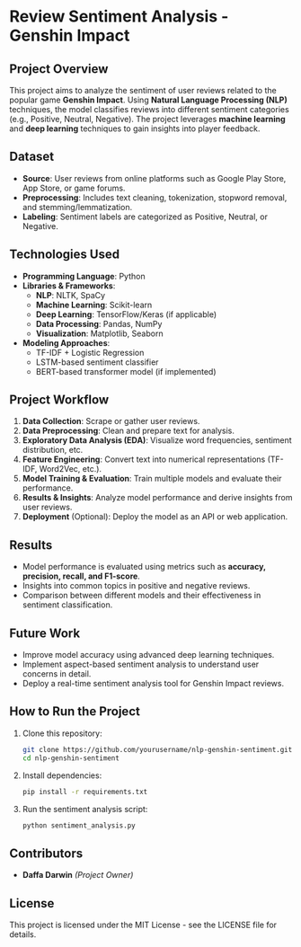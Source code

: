 # Review Sentiment Analysis - Genshin Impact

## Project Overview
This project aims to analyze the sentiment of user reviews related to the popular game **Genshin Impact**. Using **Natural Language Processing (NLP)** techniques, the model classifies reviews into different sentiment categories (e.g., Positive, Neutral, Negative). The project leverages **machine learning** and **deep learning** techniques to gain insights into player feedback.

## Dataset
- **Source**: User reviews from online platforms such as Google Play Store, App Store, or game forums.
- **Preprocessing**: Includes text cleaning, tokenization, stopword removal, and stemming/lemmatization.
- **Labeling**: Sentiment labels are categorized as Positive, Neutral, or Negative.

## Technologies Used
- **Programming Language**: Python
- **Libraries & Frameworks**:
  - **NLP**: NLTK, SpaCy
  - **Machine Learning**: Scikit-learn
  - **Deep Learning**: TensorFlow/Keras (if applicable)
  - **Data Processing**: Pandas, NumPy
  - **Visualization**: Matplotlib, Seaborn
- **Modeling Approaches**:
  - TF-IDF + Logistic Regression
  - LSTM-based sentiment classifier
  - BERT-based transformer model (if implemented)

## Project Workflow
1. **Data Collection**: Scrape or gather user reviews.
2. **Data Preprocessing**: Clean and prepare text for analysis.
3. **Exploratory Data Analysis (EDA)**: Visualize word frequencies, sentiment distribution, etc.
4. **Feature Engineering**: Convert text into numerical representations (TF-IDF, Word2Vec, etc.).
5. **Model Training & Evaluation**: Train multiple models and evaluate their performance.
6. **Results & Insights**: Analyze model performance and derive insights from user reviews.
7. **Deployment** (Optional): Deploy the model as an API or web application.

## Results
- Model performance is evaluated using metrics such as **accuracy, precision, recall, and F1-score**.
- Insights into common topics in positive and negative reviews.
- Comparison between different models and their effectiveness in sentiment classification.

## Future Work
- Improve model accuracy using advanced deep learning techniques.
- Implement aspect-based sentiment analysis to understand user concerns in detail.
- Deploy a real-time sentiment analysis tool for Genshin Impact reviews.

## How to Run the Project
1. Clone this repository:
   ```bash
   git clone https://github.com/yourusername/nlp-genshin-sentiment.git
   cd nlp-genshin-sentiment
   ```
2. Install dependencies:
   ```bash
   pip install -r requirements.txt
   ```
3. Run the sentiment analysis script:
   ```bash
   python sentiment_analysis.py
   ```

## Contributors
- **Daffa Darwin** *(Project Owner)*

## License
This project is licensed under the MIT License - see the LICENSE file for details.

